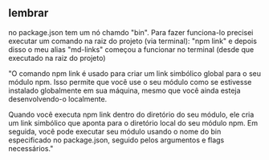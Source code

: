## lembrar

no package.json tem um nó chamdo "bin".
Para fazer funciona-lo precisei executar um comando na raiz do projeto (via terminal): "npm link" e depois disso o meu alias "md-links" começou a funcionar no terminal (desde que executado na raiz do projeto)

"O comando npm link é usado para criar um link simbólico global para o seu módulo npm. Isso permite que você use o seu módulo como se estivesse instalado globalmente em sua máquina, mesmo que você ainda esteja desenvolvendo-o localmente.

Quando você executa npm link dentro do diretório do seu módulo, ele cria um link simbólico que aponta para o diretório local do seu módulo npm. Em seguida, você pode executar seu módulo usando o nome do bin especificado no package.json, seguido pelos argumentos e flags necessários."
